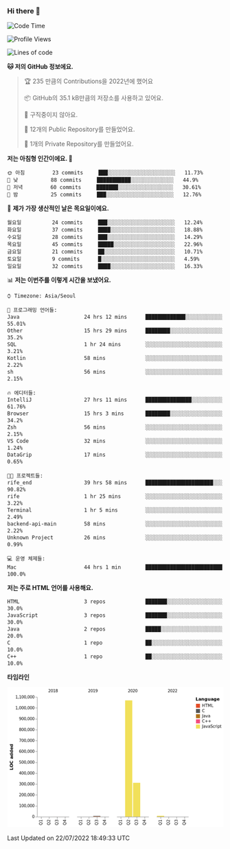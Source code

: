 ### Hi there 👋

<!--
**otm0937/otm0937** is a ✨ _special_ ✨ repository because its `README.md` (this file) appears on your GitHub profile.

Here are some ideas to get you started:

- 🔭 I’m currently working on ...
- 🌱 I’m currently learning ...
- 👯 I’m looking to collaborate on ...
- 🤔 I’m looking for help with ...
- 💬 Ask me about ...
- 📫 How to reach me: ...
- 😄 Pronouns: ...
- ⚡ Fun fact: ...
-->

  <!--START_SECTION:waka-->
![Code Time](http://img.shields.io/badge/Code%20Time-0%20secs-blue)

![Profile Views](http://img.shields.io/badge/Profile%20Views-1-blue)

![Lines of code](https://img.shields.io/badge/%EC%A0%80%EB%8A%94%20%EC%97%AC%ED%83%9C%EA%B9%8C%EC%A7%80%20-1%20Million%20%EC%A4%84%EC%9D%98%20%EC%BD%94%EB%93%9C%EB%A5%BC%20%EC%9E%91%EC%84%B1%ED%96%88%EC%96%B4%EC%9A%94.-blue)

**🐱 저의 GitHub 정보에요.** 

> 🏆 235 만큼의 Contributions을 2022년에 했어요
 > 
> 📦 GitHub의 35.1 kB만큼의 저장소를 사용하고 있어요. 
 > 
> 🚫 구직중이지 않아요.
 > 
> 📜 12개의 Public Repository를 만들었어요. 
 > 
> 🔑 1개의 Private Repository를 만들었어요. 
 > 
**저는 아침형 인간이에요. 🐤** 

```text
🌞 아침         23 commits     ███░░░░░░░░░░░░░░░░░░░░░░   11.73% 
🌆 낮　         88 commits     ███████████░░░░░░░░░░░░░░   44.9% 
🌃 저녁         60 commits     ███████░░░░░░░░░░░░░░░░░░   30.61% 
🌙 밤　         25 commits     ███░░░░░░░░░░░░░░░░░░░░░░   12.76%

```
📅 **제가 가장 생산적인 날은 목요일이에요.** 

```text
월요일          24 commits     ███░░░░░░░░░░░░░░░░░░░░░░   12.24% 
화요일          37 commits     ████░░░░░░░░░░░░░░░░░░░░░   18.88% 
수요일          28 commits     ███░░░░░░░░░░░░░░░░░░░░░░   14.29% 
목요일          45 commits     █████░░░░░░░░░░░░░░░░░░░░   22.96% 
금요일          21 commits     ██░░░░░░░░░░░░░░░░░░░░░░░   10.71% 
토요일          9 commits      █░░░░░░░░░░░░░░░░░░░░░░░░   4.59% 
일요일          32 commits     ████░░░░░░░░░░░░░░░░░░░░░   16.33%

```


📊 **저는 이번주를 이렇게 시간을 보냈어요.** 

```text
⌚︎ Timezone: Asia/Seoul

💬 프로그래밍 언어들: 
Java                     24 hrs 12 mins      █████████████░░░░░░░░░░░░   55.01% 
Other                    15 hrs 29 mins      ████████░░░░░░░░░░░░░░░░░   35.2% 
SQL                      1 hr 24 mins        ░░░░░░░░░░░░░░░░░░░░░░░░░   3.21% 
Kotlin                   58 mins             ░░░░░░░░░░░░░░░░░░░░░░░░░   2.22% 
sh                       56 mins             ░░░░░░░░░░░░░░░░░░░░░░░░░   2.15%

🔥 에디터들: 
IntelliJ                 27 hrs 11 mins      ███████████████░░░░░░░░░░   61.76% 
Browser                  15 hrs 3 mins       ████████░░░░░░░░░░░░░░░░░   34.2% 
Zsh                      56 mins             ░░░░░░░░░░░░░░░░░░░░░░░░░   2.15% 
VS Code                  32 mins             ░░░░░░░░░░░░░░░░░░░░░░░░░   1.24% 
DataGrip                 17 mins             ░░░░░░░░░░░░░░░░░░░░░░░░░   0.65%

🐱‍💻 프로젝트들: 
rife_end                 39 hrs 58 mins      ██████████████████████░░░   90.82% 
rife                     1 hr 25 mins        ░░░░░░░░░░░░░░░░░░░░░░░░░   3.22% 
Terminal                 1 hr 5 mins         ░░░░░░░░░░░░░░░░░░░░░░░░░   2.49% 
backend-api-main         58 mins             ░░░░░░░░░░░░░░░░░░░░░░░░░   2.22% 
Unknown Project          26 mins             ░░░░░░░░░░░░░░░░░░░░░░░░░   0.99%

💻 운영 체제들: 
Mac                      44 hrs 1 min        █████████████████████████   100.0%

```

**저는 주로 HTML 언어를 사용해요.** 

```text
HTML                     3 repos             ███████░░░░░░░░░░░░░░░░░░   30.0% 
JavaScript               3 repos             ███████░░░░░░░░░░░░░░░░░░   30.0% 
Java                     2 repos             █████░░░░░░░░░░░░░░░░░░░░   20.0% 
C                        1 repo              ██░░░░░░░░░░░░░░░░░░░░░░░   10.0% 
C++                      1 repo              ██░░░░░░░░░░░░░░░░░░░░░░░   10.0%

```


**타임라인**

![Chart not found](https://raw.githubusercontent.com/otm0937/otm0937/main/charts/bar_graph.png) 


 Last Updated on 22/07/2022 18:49:33 UTC
<!--END_SECTION:waka-->
